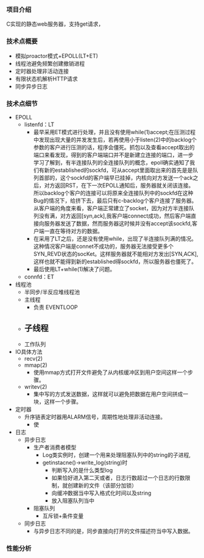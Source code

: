 ### 项目介绍<br>
  C实现的静态web服务器，支持get请求，
### 技术点概要<br>
- 模拟proactor模式+EPOLL(LT+ET)
- 线程池避免频繁创建撤销进程
- 定时器处理非活动连接
- 有限状态机解析HTTP请求
- 同步异步日志
### 技术点细节<br>
- EPOLL
  - listenfd：LT
    - 最早采用ET模式进行处理，并且没有使用while(1)accept;在压测过程中发现出现大量的并发发生后，若再使用小于listen(2)中的backlog个参数的客户进行压测的话，程序会僵死。抓包以及查看accept取出的端口来看发现，得到的客户端端口并不是新建立连接的端口，进一步学习了解到，有半连接队列的全连接队列的概念，epoll确实通知了我们有新的established的sockfd，可从accept里面取出来的首先是是队列首部的，这个sockfd的客户端早已挂掉，内核向对方发送一个ack之后，对方返回RST，在下一次EPOLL通知后，服务器就关闭该连接。所以backlog个客户的连接可以将原来全连接队列中的sockfd在这种Bug的情况下，给挤下去，最后只有c-backlog个客户连接了服务器。从客户端的角度来看，客户端正常建立了socket，因为对方半连接队列没有满，对方返回[syn,ack],我客户端connect成功，然后客户端直接向服务器发送了数据，然而服务器这时候并没有accept该sockfd,客户端一直在等待对方的数据。
    - 在采用了LT之后，还是没有使用while，出现了半连接队列满的情况。这种情况客户端是connet不成功的，服务器无法接受更多个SYN_REVD状态的socKet。这样服务器就不能相对方发出[SYN,ACK],这样也就不能得到新的established得sockfd，所以服务器也僵死了。
    - 最后使用LT+while(1)解决了问题。   
  - connfd：ET
- 线程池
  - 半同步/半反应堆线程池
  - 主线程
    - 负责
    EVENTLOOP
  - 子线程
    - 
  - 工作队列
- IO具体方法
  - recv(2)
  - mmap(2)
    - 使用mmap方式打开文件避免了从内核缓冲区到用户空间这样一个步骤。
  - writev(2)
    - 集中写的方式发送数据，这样就可以避免把数据在用户空间拼成一块，这样一个步骤。
- 定时器
  - 升序链表定时器用ALARM信号，周期性地处理非活动连接。
    - 使
- 日志
  - 异步日志
    - 生产者消费者模型
      - Log类实例时，创建一个用来处理阻塞队列中的string的子进程,
      - getinstacne()->write_log(string)时
        - 判断写入的是什么类型log
        - 如果恰好进入第二天或者，日志行数超过一个日志的行数限制，就创建新的文件（该部分加锁）
        - 向缓冲数据当中写入格式化时间以及string
        - 放入阻塞队列当中
    - 阻塞队列
      - 互斥锁+条件变量
  - 同步日志
    - 与异步日志不同的是，同步直接向打开的文件描述符当中写入数据。

### 性能分析<br>






